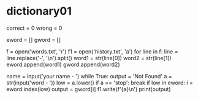 ﻿# dictionary01
correct = 0
wrong = 0

eword = []
gword = []

f = open('words.txt', 'r')
f1 = open('history.txt', 'a')
for line in f:
    line = line.replace('-', '\n').split()
    word1 = str(line[0])
    word2 = str(line[1])
    eword.append(word1)
    gword.append(word2)

name = input('your name - ')
while True:
    output = 'Not Found'
    a = str(input('word - '))
    low = a.lower()
    if a == 'stop':
        break
    if low in eword:
        i = eword.index(low)
        output = gword[i]
    f1.write(f'{a}\n')
    print(output)
